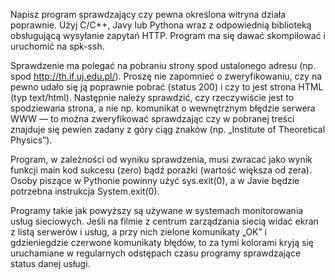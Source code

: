 Napisz program sprawdzający czy pewna określona witryna działa poprawnie. Użyj C/C++, Javy lub Pythona wraz z odpowiednią biblioteką obsługującą wysyłanie zapytań HTTP. Program ma się dawać skompilować i uruchomić na spk-ssh.

Sprawdzenie ma polegać na pobraniu strony spod ustalonego adresu (np. spod http://th.if.uj.edu.pl/). Proszę nie zapomnieć o zweryfikowaniu, czy na pewno udało się ją poprawnie pobrać (status 200) i czy to jest strona HTML (typ text/html). Następnie należy sprawdzić, czy rzeczywiście jest to spodziewana strona, a nie np. komunikat o wewnętrznym błędzie serwera WWW — to można zweryfikować sprawdzając czy w pobranej treści znajduje się pewien zadany z góry ciąg znaków (np. „Institute of Theoretical Physics”).

Program, w zależności od wyniku sprawdzenia, musi zwracać jako wynik funkcji main kod sukcesu (zero) bądź porażki (wartość większa od zera). Osoby piszące w Pythonie powinny użyć sys.exit(0), a w Javie będzie potrzebna instrukcja System.exit(0).

Programy takie jak powyższy są używane w systemach monitorowania usług sieciowych. Jeśli na filmie z centrum zarządzania siecią widać ekran z listą serwerów i usług, a przy nich zielone komunikaty „OK” i gdzieniegdzie czerwone komunikaty błędów, to za tymi kolorami kryją się uruchamiane w regularnych odstępach czasu programy sprawdzające status danej usługi.
